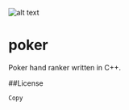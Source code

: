 ![alt text](http://donnemartin.com/wp-content/uploads/2014/10/poker_cover.jpg)

poker
============

Poker hand ranker written in C++.

##License

    Copy